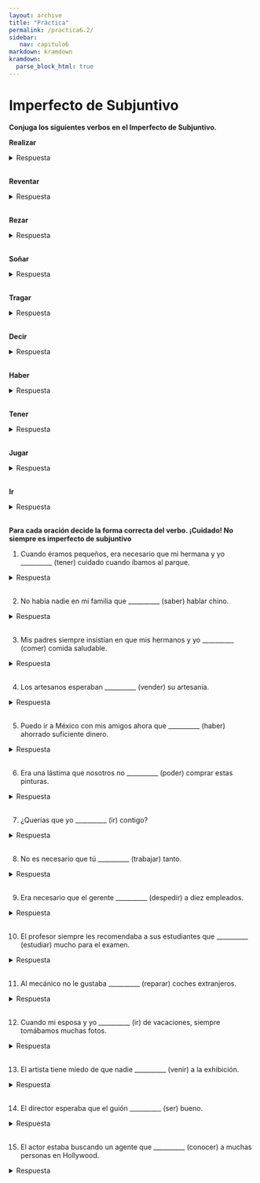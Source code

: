 ```yaml
---
layout: archive
title: "Práctica"
permalink: /practica6.2/
sidebar:
   nav: capitulo6
markdown: kramdown
kramdown:
  parse_block_html: true
---
```


# Imperfecto de Subjuntivo
**Conjuga los siguientes verbos en el Imperfecto de Subjuntivo.**    

  **Realizar**
  <details><summary markdown=“span”>Respuesta</summary>
    yo realizara  
    tu realizaras  
    él/ella/usted realizara  
    nosotros realizáramos   
    vosotros realizarais    
    ellos/ellas/ustedes realizaran  
  </details>
  <br/>

  **Reventar**
  <details><summary markdown=“span”>Respuesta</summary>
    yo reventara
    tú reventaras
    él/ella/usted reventara 
    nosotros reventáramos
    vosotros reventarais
    ellos/ellas/ustedes reventaran 
  </details>
  <br/>

  **Rezar**
  <details><summary markdown=“span”>Respuesta</summary>
    yo rezara 
    tú rezaras
    él/ella/usted rezara 
    nosotros rezáramos 
    vosotros rezarais
    ellos/ellas/ustedes rezaran 
  </details>
  <br/>

  **Soñar**
  <details><summary markdown=“span”>Respuesta</summary>
    yo soñara
    tú soñaras 
    él/ella/usted soñara
    nosotros soñáramos 
    vosotros soñarais
    ellos/ellas/ustedes soñaran
  </details>
  <br/>

  **Tragar**
  <details><summary markdown=“span”>Respuesta</summary>
    yo tragara
    tú tragaras
    él/ella/usted tragara
    nosotros tragáramos 
    vosotros tragarais
    ellos/ellas/ustedes tragaran
  </details>
  <br/>

  **Decir**
  <details><summary markdown=“span”>Respuesta</summary>
    yo dijera
    tú dijeras
    él/ella/usted dijera
    nosotros dijéramos
    vosotros dijerais
    ellos/ellas/ustedes dijeran
  </details>
  <br/>

  **Haber**
  <details><summary markdown=“span”>Respuesta</summary>
    yo hubiera
    tú hubieras
    él/ella/usted hubiera
    nosotros hubiéramos 
    vosotros hubierais
    ellos/ellas/ustedes hubieran
  </details>
  <br/>

  **Tener**
  <details><summary markdown=“span”>Respuesta</summary>
    yo tuviera 
    tú tuvieras
    él/ella/usted tuviera
    nosotros tuviéramos
    vosotros tuvierais
    ellos/ellas/ustedes tuvieran
  </details>
  <br/>

  **Jugar**
  <details><summary markdown=“span”>Respuesta</summary>
    yo jugara
    tú jugaras
    él/ella/usted jugara 
    nosotros jugáramos
    vosotros jugarais
    ellos/ellas/ustedes jugaran 
  </details>
  <br/>

  **Ir**
  <details><summary markdown=“span”>Respuesta</summary>
    yo fuera
    tú fueras
    él/ella/usted fuera
    nosotros fuéramos
    vosotros fuerais
    ellos/ellas/ustedes fueran
  </details>
  <br/>
  
    
      
**Para cada oración decide la forma correcta del verbo. ¡Cuidado! No siempre es imperfecto de subjuntivo**    

1. Cuando éramos pequeños, era necesario que mi hermana y yo  __________ (tener) cuidado cuando íbamos al parque. 
  <details><summary markdown=“span”>Respuesta</summary>
    Tuviéramos
  </details>
  <br/>

2.  No había nadie en mi familia que __________ (saber) hablar chino.  
  <details><summary markdown=“span”>Respuesta</summary>
    Supiera
  </details>
  <br/>

3.  Mis padres siempre insistían en que mis hermanos y yo __________ (comer) comida saludable.
  <details><summary markdown=“span”>Respuesta</summary>
    Comiéramos
  </details>
  <br/>
  
4.  Los artesanos esperaban __________ (vender) su artesanía.  
  <details><summary markdown=“span”>Respuesta</summary>
    Vender (mismo sujeto)
  </details>
  <br/>
 
5.  Puedo ir a México con mis amigos ahora que __________ (haber) ahorrado suficiente dinero. 
  <details><summary markdown=“span”>Respuesta</summary>
    He
  </details>
  <br/>

6.  Era una lástima que nosotros no __________ (poder) comprar estas pinturas.  
  <details><summary markdown=“span”>Respuesta</summary>
    Pudiéramos 
  </details>
  <br/>

7. ¿Querías que yo __________ (ir) contigo? 
  <details><summary markdown=“span”>Respuesta</summary>
    Fuera
  </details>
  <br/>

8.  No es necesario que tú __________ (trabajar) tanto.   
  <details><summary markdown=“span”>Respuesta</summary>
    Trabajes
  </details>
  <br/>

9.  Era necesario que el gerente __________  (despedir) a diez empleados. 
  <details><summary markdown=“span”>Respuesta</summary>
    Despidiera
  </details>
  <br/>

10.  El profesor siempre les recomendaba a sus estudiantes que __________ (estudiar) mucho para el examen.  
  <details><summary markdown=“span”>Respuesta</summary>
    Estudiaran 
  </details>
  <br/>

11.  Al mecánico no le gustaba __________ (reparar) coches extranjeros. 
  <details><summary markdown=“span”>Respuesta</summary>
    Reparar (mismo sujeto)
  </details>
  <br/>

12.  Cuando mi esposa y yo __________ (ir) de vacaciones, siempre tomábamos muchas fotos.   
  <details><summary markdown=“span”>Respuesta</summary>
    Íbamos (imperfecto de indicativo, porque es una cláusula que requiere indicativo)
  </details>
  <br/>

13.  El artista tiene miedo de que nadie __________ (venir) a la exhibición.   
  <details><summary markdown=“span”>Respuesta</summary>
    Venga
  </details>
  <br/>

14.  El director esperaba que el guión __________ (ser) bueno. 
  <details><summary markdown=“span”>Respuesta</summary>
    Fuera
  </details>
  <br/> 

15.  El actor estaba buscando un agente que __________ (conocer) a muchas personas en Hollywood.  
  <details><summary markdown=“span”>Respuesta</summary>
    Conozca
  </details>
  <br/>